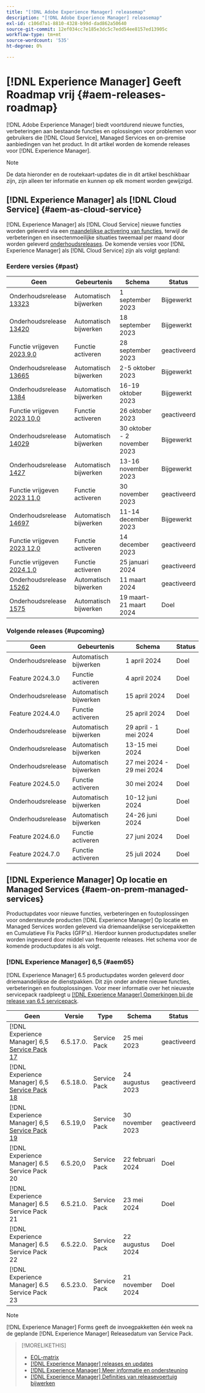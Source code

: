 ```yaml
---
title: "[!DNL Adobe Experience Manager] releasemap"
description: "[!DNL Adobe Experience Manager] releasemap"
exl-id: c106d7a1-8810-4328-b99d-dad862a50640
source-git-commit: 12ef034cc7e185e3dc5c7edd54ee8157ed13905c
workflow-type: tm+mt
source-wordcount: '535'
ht-degree: 0%

---
```


# [!DNL Experience Manager] Geeft Roadmap vrij {#aem-releases-roadmap}

[!DNL Adobe Experience Manager] biedt voortdurend nieuwe functies, verbeteringen aan bestaande functies en oplossingen voor problemen voor gebruikers die [!DNL Cloud Service], Managed Services en on-premise aanbiedingen van het product. In dit artikel worden de komende releases voor [!DNL Experience Manager].

>[!NOTE]
>
>De data hieronder en de routekaart-updates die in dit artikel beschikbaar zijn, zijn alleen ter informatie en kunnen op elk moment worden gewijzigd.

## [!DNL Experience Manager] als [!DNL Cloud Service] {#aem-as-cloud-service}

[!DNL Experience Manager] als [!DNL Cloud Service] nieuwe functies worden geleverd via een [maandelijkse activering van functies](https://experienceleague.adobe.com/docs/experience-manager-cloud-service/content/release-notes/release-notes/release-notes-current.html), terwijl de verbeteringen en insectenmoeilijke situaties tweemaal per maand door worden geleverd [onderhoudsreleases](https://experienceleague.adobe.com/docs/experience-manager-cloud-service/content/release-notes/maintenance/latest.html).
De komende versies voor [!DNL Experience Manager] als [!DNL Cloud Service] zijn als volgt gepland:

### Eerdere versies {#past}

| Geen | Gebeurtenis | Schema | Status |
|---|---|---|---|
| Onderhoudsrelease [13323](https://experienceleague.adobe.com/docs/experience-manager-cloud-service/content/release-notes/maintenance/2023/2023-9-0.html#release-13323) | Automatisch bijwerken | 1 september 2023 | Bijgewerkt |
| Onderhoudsrelease [13420](https://experienceleague.adobe.com/docs/experience-manager-cloud-service/content/release-notes/maintenance/2023/2023-9-0.html#release-13420) | Automatisch bijwerken | 18 september 2023 | Bijgewerkt |
| Functie vrijgeven [2023,9,0](https://experienceleague.adobe.com/docs/experience-manager-cloud-service/content/release-notes/release-notes/2023/release-notes-2023-9-0.html) | Functie activeren | 28 september 2023 | geactiveerd |
| Onderhoudsrelease [13665](https://experienceleague.adobe.com/docs/experience-manager-cloud-service/content/release-notes/maintenance/2023/2023-10-0.html#release-13665) | Automatisch bijwerken | 2-5 oktober 2023 | Bijgewerkt |
| Onderhoudsrelease [1384](https://experienceleague.adobe.com/docs/experience-manager-cloud-service/content/release-notes/maintenance/2023/2023-10-0.html#release-13804) | Automatisch bijwerken | 16-19 oktober 2023 | Bijgewerkt |
| Functie vrijgeven [2023 10,0](https://experienceleague.adobe.com/docs/experience-manager-cloud-service/content/release-notes/release-notes/2023/release-notes-2023-10-0.html) | Functie activeren | 26 oktober 2023 | geactiveerd |
| Onderhoudsrelease [14029](https://experienceleague.adobe.com/docs/experience-manager-cloud-service/content/release-notes/maintenance/2023/2023-11-0.html#release-14029) | Automatisch bijwerken | 30 oktober - 2 november 2023 | Bijgewerkt |
| Onderhoudsrelease [1427](https://experienceleague.adobe.com/docs/experience-manager-cloud-service/content/release-notes/maintenance/2023/2023-11-0.html#release-14227) | Automatisch bijwerken | 13-16 november 2023 | Bijgewerkt |
| Functie vrijgeven [2023 11,0](https://experienceleague.adobe.com/docs/experience-manager-cloud-service/content/release-notes/release-notes/2023/release-notes-2023-11-0.html) | Functie activeren | 30 november 2023 | geactiveerd |
| Onderhoudsrelease [14697](https://experienceleague.adobe.com/docs/experience-manager-cloud-service/content/release-notes/maintenance/2023/2023-12-0.html#release-14697) | Automatisch bijwerken | 11-14 december 2023 | Bijgewerkt |
| Functie vrijgeven [2023 12,0](https://experienceleague.adobe.com/docs/experience-manager-cloud-service/content/release-notes/release-notes/2023/release-notes-2023-12-0.html) | Functie activeren | 14 december 2023 | geactiveerd |
| Functie vrijgeven [2024,1,0](https://experienceleague.adobe.com/docs/experience-manager-cloud-service/content/release-notes/release-notes/release-notes-current.html) | Functie activeren | 25 januari 2024 | geactiveerd |
| Onderhoudsrelease [15262](https://experienceleague.adobe.com/docs/experience-manager-cloud-service/content/release-notes/maintenance/2024/2024-3-0.html#release-15262) | Automatisch bijwerken | 11 maart 2024 | geactiveerd |
| Onderhoudsrelease [1575](https://experienceleague.adobe.com/en/docs/experience-manager-cloud-service/content/release-notes/maintenance/latest) | Automatisch bijwerken | 19 maart-21 maart 2024 | Doel |

### Volgende releases {#upcoming}

| Geen | Gebeurtenis | Schema | Status |
|---|---|---|---|
| Onderhoudsrelease | Automatisch bijwerken | 1 april 2024 | Doel |
| Feature 2024.3.0 | Functie activeren | 4 april 2024 | Doel |
| Onderhoudsrelease | Automatisch bijwerken | 15 april 2024 | Doel |
| Feature 2024.4.0 | Functie activeren | 25 april 2024 | Doel |
| Onderhoudsrelease | Automatisch bijwerken | 29 april - 1 mei 2024 | Doel |
| Onderhoudsrelease | Automatisch bijwerken | 13-15 mei 2024 | Doel |
| Onderhoudsrelease | Automatisch bijwerken | 27 mei 2024 - 29 mei 2024 | Doel |
| Feature 2024.5.0 | Functie activeren | 30 mei 2024 | Doel |
| Onderhoudsrelease | Automatisch bijwerken | 10-12 juni 2024 | Doel |
| Onderhoudsrelease | Automatisch bijwerken | 24-26 juni 2024 | Doel |
| Feature 2024.6.0 | Functie activeren | 27 juni 2024 | Doel |
| Feature 2024.7.0 | Functie activeren | 25 juli 2024 | Doel |

## [!DNL Experience Manager] Op locatie en Managed Services {#aem-on-prem-managed-services}

Productupdates voor nieuwe functies, verbeteringen en foutoplossingen voor ondersteunde producten [!DNL Experience Manager] Op locatie en Managed Services worden geleverd via driemaandelijkse servicepakketten en Cumulatieve Fix Packs (GFP&#39;s). Hierdoor kunnen productupdates sneller worden ingevoerd door middel van frequente releases. Het schema voor de komende productupdates is als volgt.

### [!DNL Experience Manager] 6,5 {#aem65}

[!DNL Experience Manager] 6.5 productupdates worden geleverd door driemaandelijkse de dienstpakken. Dit zijn onder andere nieuwe functies, verbeteringen en foutoplossingen. Voor meer informatie over het nieuwste servicepack raadpleegt u [[!DNL Experience Manager] Opmerkingen bij de release van 6.5 servicepack](https://experienceleague.adobe.com/docs/experience-manager-65/content/release-notes/release-notes.html).

| Geen | Versie | Type | Schema | Status |
|---|---|---|---|---|
| [!DNL Experience Manager] 6,5 [Service Pack 17](https://experienceleague.adobe.com/docs/experience-manager-65/content/release-notes/service-pack/6-5-17.html) | 6.5.17.0. | Service Pack | 25 mei 2023 | geactiveerd |
| [!DNL Experience Manager] 6,5 [Service Pack 18](https://experienceleague.adobe.com/docs/experience-manager-65/content/release-notes/service-pack/6-5-18.html) | 6.5.18.0. | Service Pack | 24 augustus 2023 | geactiveerd |
| [!DNL Experience Manager] 6,5 [Service Pack 19](https://experienceleague.adobe.com/docs/experience-manager-65/content/release-notes/release-notes.html) | 6.5.19,0 | Service Pack | 30 november 2023 | geactiveerd |
| [!DNL Experience Manager] 6.5 Service Pack 20 | 6.5.20,0 | Service Pack | 22 februari 2024 | Doel |
| [!DNL Experience Manager] 6.5 Service Pack 21 | 6.5.21.0. | Service Pack | 23 mei 2024 | Doel |
| [!DNL Experience Manager] 6.5 Service Pack 22 | 6.5.22.0. | Service Pack | 22 augustus 2024 | Doel |
| [!DNL Experience Manager] 6.5 Service Pack 23 | 6.5.23.0. | Service Pack | 21 november 2024 | Doel |

>[!NOTE]
>
>[!DNL Experience Manager] Forms geeft de invoegpakketten één week na de geplande [!DNL Experience Manager] Releasedatum van Service Pack.

>[!MORELIKETHIS]
>
>* [EOL-matrix](https://helpx.adobe.com/support/programs/eol-matrix.html)
>* [[!DNL Experience Manager] releases en updates](https://experienceleague.adobe.com/docs/experience-manager-release-information/aem-release-updates/aem-releases-updates.html?lang=en)
>* [[!DNL Experience Manager] Meer informatie en ondersteuning](https://experienceleague.adobe.com/docs/experience-manager-cloud-service.html)
>* [[!DNL Experience Manager] Definities van releasevoertuig bijwerken](/help/using/update-release-vehicle-definitions.md)
